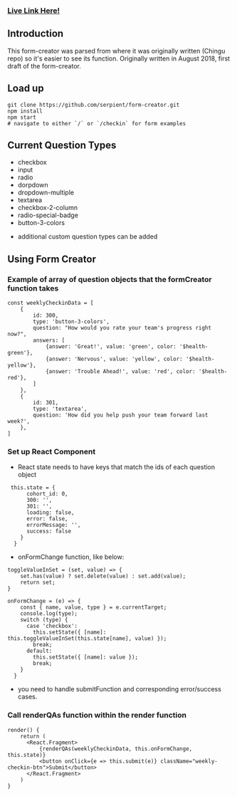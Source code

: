 ### [Live Link Here!](https://serpient.github.io/form-creator/)

## Introduction
This form-creator was parsed from where it was originally written (Chingu repo) so it's easier to see its function. Originally written in August 2018, first draft of the form-creator.

## Load up
```
git clone https://github.com/serpient/form-creator.git
npm install
npm start
# navigate to either `/` or `/checkin` for form examples
```
## Current Question Types
- checkbox
- input
- radio
- dorpdown
- dropdown-multiple
- textarea
- checkbox-2-column
- radio-special-badge
- button-3-colors
* additional custom question types can be added

## Using Form Creator
### Example of array of question objects that the formCreator function takes
```
const weeklyCheckinData = [
    {
        id: 300,
        type: 'button-3-colors',
        question: "How would you rate your team's progress right now?",
        answers: [
            {answer: 'Great!', value: 'green', color: '$health-green'}, 
            {answer: 'Nervous', value: 'yellow', color: '$health-yellow'}, 
            {answer: 'Trouble Ahead!', value: 'red', color: '$health-red'}, 
        ]
    },
    {
        id: 301,
        type: 'textarea',
        question: 'How did you help push your team forward last week?',
    },
]

```
### Set up React Component
- React state needs to have keys that match the ids of each question object
```
 this.state = {
      cohort_id: 0,
      300: '',
      301: '',
      loading: false,
      error: false,
      errorMessage: '',
      success: false
    }
  }
```
- onFormChange function, like below:
```
toggleValueInSet = (set, value) => {
    set.has(value) ? set.delete(value) : set.add(value);
    return set;
}
  
onFormChange = (e) => {
    const { name, value, type } = e.currentTarget;
    console.log(type);
    switch (type) {
      case 'checkbox':
        this.setState({ [name]: this.toggleValueInSet(this.state[name], value) });
        break;
      default:
        this.setState({ [name]: value });
        break;
    }
  }

```
- you need to handle submitFunction and corresponding error/success cases. 

### Call renderQAs function within the render function
```
render() {
    return (
      <React.Fragment>
          {renderQAs(weeklyCheckinData, this.onFormChange, this.state)}
          <button onClick={e => this.submit(e)} className="weekly-checkin-btn">Submit</button>
      </React.Fragment>
    )
}
```
